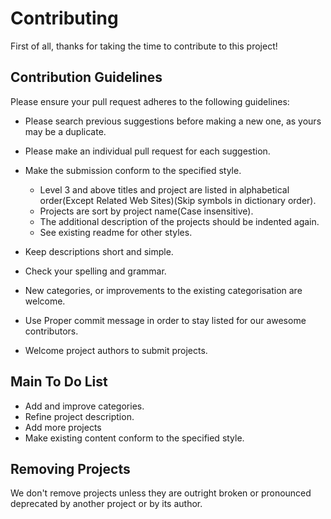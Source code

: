 # Contributing
First of all, thanks for taking the time to contribute to this project!

## Contribution Guidelines
Please ensure your pull request adheres to the following guidelines:

- Please search previous suggestions before making a new one, as yours may be a duplicate.
- Please make an individual pull request for each suggestion.
- Make the submission conform to the specified style.
  - Level 3 and above titles and project are listed in alphabetical order(Except Related Web Sites)(Skip symbols in dictionary order).
  - Projects are sort by project name(Case insensitive).
  - The additional description of the projects should be indented again.
  - See existing readme for other styles.

- Keep descriptions short and simple.
- Check your spelling and grammar.
- New categories, or improvements to the existing categorisation are welcome.
- Use Proper commit message in order to stay listed for our awesome contributors.
- Welcome project authors to submit projects.

## Main To Do List
- Add and improve categories.
- Refine project description.
- Add more projects
- Make existing content conform to the specified style.

## Removing Projects
We don't remove projects unless they are outright broken or pronounced deprecated by another project or by its author.
